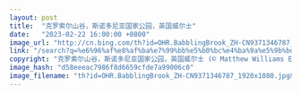 ```yaml
---
layout: post
title:  "克罗索尔山谷，斯诺多尼亚国家公园，英国威尔士"
date:   "2023-02-22 16:00:00 +0800"
image_url: "http://cn.bing.com/th?id=OHR.BabblingBrook_ZH-CN9371346787_1920x1080.jpg&rf=LaDigue_1920x1080.jpg&pid=hp"
link: "/search?q=%e6%96%af%e8%af%ba%e7%99%bb%e5%b0%bc%e4%ba%9a%e5%9b%bd%e5%ae%b6%e5%85%ac%e5%9b%ad&form=hpcapt&mkt=zh-cn"
copyright: "克罗索尔山谷，斯诺多尼亚国家公园，英国威尔士 (© Matthew Williams Ellis/Plainpicture)"
image_hash: "d58eeeac7986f8d6659cfde7a99006c0"
image_filename: "th?id=OHR.BabblingBrook_ZH-CN9371346787_1920x1080.jpg&rf=LaDigue_1920x1080.jpg&pid=hp"
---
```

